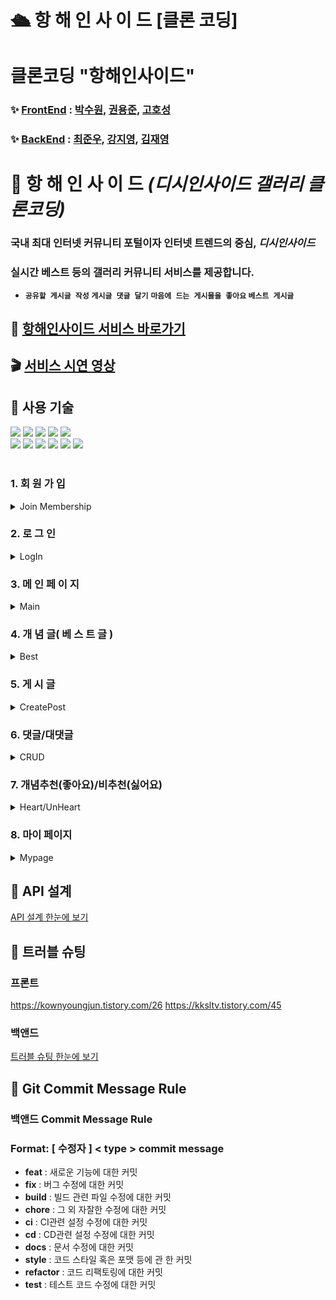 # 🛳 항 해 인 사 이 드 [클론 코딩]

# 클론코딩 **"항해인사이드"**

### ✨ [FrontEnd](https://github.com/kksltv123/hanghae99Inside) : [박수원](https://github.com/kksltv123), [권용준](https://github.com/donamgunner), [고호성](https://github.com/alestorm001)

### ✨ [BackEnd](https://github.com/HANGHAE-INSIDE-BE-FE/HANGHAE-INSIDE-BE) : [최준우](https://github.com/gitpher), [강지영](https://github.com/picjoy), [김재영](https://github.com/KORJaeyoungKim)

# 🚢 항 해 인 사 이 드 *(디시인사이드 갤러리 클론코딩)*

### 국내 최대 인터넷 커뮤니티 포털이자 인터넷 트렌드의 중심, ***디시인사이드***

### 실시간 베스트 등의 갤러리 커뮤니티 서비스를 제공합니다.

- **`공유할 게시글 작성`** **`게시글 댓글 달기`** **`마음에 드는 게시물을 좋아요` `베스트 게시글`**

## **🍰 [항해인사이드 서비스 바로가기](https://hanghae99-inside.vercel.app/main)**

## **🎬 [서비스 시연 영상](https://www.youtube.com/watch?v=iOP1HuuRAWA)**

## 🌠 사용 기술

<div>
<img src="https://img.shields.io/badge/github-181717?style=for-the-badge&logo=github&logoColor=white">
<img src="https://img.shields.io/badge/javascript-F7DF1E?style=for-the-badge&logo=javascript&logoColor=black">
<img src="https://img.shields.io/badge/react-0769AD?style=for-the-badge&logo=react&logoColor=white">
<img src="https://img.shields.io/badge/html-E34F26?style=for-the-badge&logo=html5&logoColor=white">
<img src="https://img.shields.io/badge/css-1572B6?style=for-the-badge&logo=css3&logoColor=white">
<br>
<img src="https://img.shields.io/badge/ubuntu-FCC624?style=for-the-badge&logo=ubuntu&logoColor=black">
<img src="https://img.shields.io/badge/aws-232F3E?style=for-the-badge&logo=amazonaws&logoColor=white">
<img src="https://img.shields.io/badge/spring-F80000?style=for-the-badge&logo=spring&logoColor=white">
<img src="https://img.shields.io/badge/Springboot-4FC08D?style=for-the-badge&logo=springboot&logoColor=white">
<img src="https://img.shields.io/badge/springsecurity-7952B3?style=for-the-badge&logo=springsecurity&logoColor=white">
<img src="https://img.shields.io/badge/mysql-61DAFB?style=for-the-badge&logo=mysql&logoColor=white">
</div> <br>

### 1. 회 원 가 입
<details>
<summary> Join Membership </summary>
<div markdown="1">
<br>
아이디를 이메일로 하고 닉네임을 따로 받아서 회원가입하는 것으로 구현
<br><br>
아이디와 비밀번호 양식 체크는 따로 서버에 요청이 들어오도록 구현
</div>
</details>

### **2. 로 그 인**
<details>
<summary> LogIn </summary>
<div markdown="1">
<br>
로그인 시에 토큰이 자동적으로 헤더에 들어오도록 기능 구현
<br><br>
토큰 만료 시간은 30분으로 구현
</div>
</details>

### **3. 메 인 페 이 지**
<details>
<summary> Main </summary>
<div markdown="1">
<br>
포스팅된 게시글 리스트를 최신순으로 출력
<br><br>
른쪽 배너에 각 페이지에 따른 개념글 표시
</div>
</details>

### **4. 개 념 글( 베 스 트 글 )**
<details>
<summary> Best </summary>
<div markdown="1">
<br>
추천 수가 10개가 넘는 게시물 중 상위 게시글 10개 리스트 출력
<br>
</div>
</details>

### **5. 게 시 글**
<details>
<summary> CreatePost </summary>
<div markdown="1">
<br>
로그인이 된 회원만 게시글을 작성할 수 있도록 구현
<br><br>
사진 유무를 전체 게시물 페이지에서 불 수 있으며, 사진을 유무에 관계없이 게시글 생성 가능
</div>
</details>

### 6. 댓글/대댓글
<details>
<summary> CRUD </summary>
<div markdown="1">
<br>
별도의 회원가입을 하지 않고도 nickname 값과 password 값 입력만으로 댓글/대댓글 작성이 가능하도록 구현
<br><br>
전체적으로 request값을 바탕으로 올바르지 않은 요청일 경우 (ex : “존재하지 않는 댓글입니다.”)등의 예외문구 출력 처리<br>
createComment(댓글 생성) / getComment(댓글 조회) 메소드 내 createdAt(생성시간)과 modifiedAt(최종수정시간) `yyyy-MM-dd HH:mm` 형태로 패턴 변환하여 저장 및 출력
</div>
</details>

### 7. 개념추천(좋아요)/비추천(싫어요)
<details>
<summary> Heart/UnHeart </summary>
<div markdown="1">
<br>
로그인을 하여야만 개념추천/비추천이 가능하도록 구현
<br><br>
개념추천/비추천 모두 1인 1게시글 당 1번씩만 가능하며 중복 요청 시 (ex : “이미 추천을 했습니다.”)등의 예외문구 출력 처리<br>
개념추천/비추천 모두 취소는 불가능하도록 구현<br>
Header를 통해 들어오는 Token 및 request 값을 바탕으로 올바르지 않은 요청일 경우 (ex : “로그인이 필요합니다.”) 등의 예외문구 출력 처리
</div>
</details>

### 8. 마이 페이지
<details>
<summary> Mypage </summary>
<div markdown="1">
<br>
로그인 된 회원이 작성한 게시글 표시
<br>
</div>
</details>

## **🔨 API 설계**



[API 설계 한눈에 보기](https://www.notion.so/0bba5380d0f941a68618da529d068091)


## **🐛 트러블 슈팅**

### 프론트
https://kownyoungjun.tistory.com/26
https://kksltv.tistory.com/45

### 백앤드
[트러블 슈팅 한눈에 보기](https://www.notion.so/3ba6b1c3b2bb409dbe9fc26562616120)


## 📝 Git Commit Message Rule
### 백앤드 Commit Message Rule
### **Format: [ 수정자 ] < type > commit message**

- **feat** : 새로운 기능에 대한 커밋
- **fix** : 버그 수정에 대한 커밋
- **build** : 빌드 관련 파일 수정에 대한 커밋
- **chore** : 그 외 자잘한 수정에 대한 커밋
- **ci** : CI관련 설정 수정에 대한 커밋
- **cd** : CD관련 설정 수정에 대한 커밋
- **docs** : 문서 수정에 대한 커밋
- **style** : 코드 스타일 혹은 포맷 등에 관 한 커밋
- **refactor** : 코드 리팩토링에 대한 커밋
- **test** : 테스트 코드 수정에 대한 커밋





